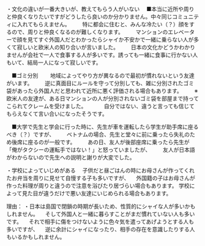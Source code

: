 ・文化の違いが一番大きいが、教えてもらう人がいない
　■本当に近所や周りと仲良くなりたいですがどうしたら良いのか分かりません。中々同じコミュニティに入れてもらえません。
　　特に都会に住むと、みんな冷たい（？）顔をするので、周りと仲良くなるのが難しくなります。
　　マンションのエレベーターで顔を見てすぐ外国人だとわかったらシャイか不安かで一緒に乗らない人が多くて寂しいと欧米人の知り合いが言いました。
　　日本の文化かどうかわかりませんが会社で一人で食事する人が多いです。誘っても一緒に食事に行かない人もいて、結局一人になって寂しいです。

　■ゴミ分別
　　地域によってやり方が異なるので最初が慣れないという友達がいます。
　　逆に真面目にルールを守って分別しても、雑に分別されたゴミ袋があったら外国人だと思われて近所に悪く評価される場合もあります。
　　※欧米人の友達が、ある日マンションの人が分別されないゴミ袋を部屋まで持ってこられてクレームを受けました。
　　　自分ではない、違うと言っても信じてもらえなくて言い合いになったそうです。

　■大学で先生と学会に行った時に、先生が車を運転したら学生が助手席に座るべき（？）ですが、
　　ベトナムの場合、先生と堂々に前に乗ったら失礼のため後席に座るのが一般です。
　　あの日、友人が後部座席に乗ったら先生が「俺がタクシーの運転手ではない！」と怒っていましたが、
　　友人が日本語がわからないので先生への説明と謝りが大変でした。

・学校によっていじめがある
　子供だと昼ごはんの時にお母さんが作ってくれたお弁当を周りに見せて自慢する子も多いですが、
 　外国籍の子はお母さんが作った料理が周りと違うので注意を浴びたり居づらい場合もあります。
  学校によって見た目が違うだけで悪い友達にいじめられる場合もあります。

理由：
・日本は島国で閉鎖の時期が長いため、性質的にシャイな人が多いかもしれません。
　そして外国人と一緒に暮らすことがまだ慣れていない人も多いです。
　それで相手に傷をつけないように色々気を遣ってあげようとする人も多いですが、
 　逆に余計にシャイになったり、相手の存在を意識したりする人もいるかもしれません。
